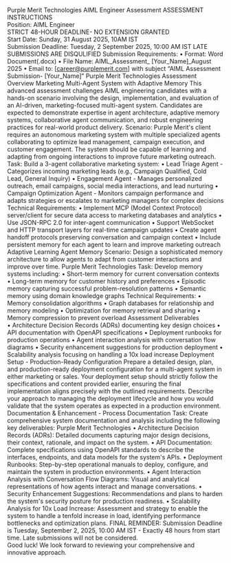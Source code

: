 Purple Merit Technologies 
AIML Engineer Assessment 
ASSESSMENT INSTRUCTIONS  
Position: AIML Engineer  
STRICT 48-HOUR DEADLINE- NO EXTENSION GRANTED  
Start Date: Sunday, 31 August 2025, 10AM IST  
Submission Deadline: Tuesday, 2 September 2025, 10:00 AM IST 
LATE SUBMISSIONS ARE DISQULIFIED 
Submission Requirements: 
• Format: Word Document(.docx) 
• File Name: AIML_Assessment_ [Your_Name]_August 2025 
• Email to: [career@purplemerit.com] with subject “AIML Assessment Submission- 
[Your_Name]” 
Purple Merit Technologies 
Assessment Overview 
Marketing Multi-Agent System with Adaptive Memory 
This advanced assessment challenges AIML engineering candidates with a hands-on scenario 
involving the design, implementation, and evaluation of an AI-driven, marketing-focused multi-agent 
system. Candidates are expected to demonstrate expertise in agent architecture, adaptive memory 
systems, collaborative agent communication, and robust engineering practices for real-world product 
delivery. 
Scenario: 
Purple Merit's client requires an autonomous marketing system with multiple specialized agents 
collaborating to optimize lead management, campaign execution, and customer engagement. The 
system should be capable of learning and adapting from ongoing interactions to improve future 
marketing outreach. 
Task: 
Build a 3-agent collaborative marketing system: 
• Lead Triage Agent - Categorizes incoming marketing leads (e.g., Campaign Qualified, Cold 
Lead, General Inquiry) 
• Engagement Agent - Manages personalized outreach, email campaigns, social media 
interactions, and lead nurturing 
• Campaign Optimization Agent - Monitors campaign performance and adapts strategies or 
escalates to marketing managers for complex decisions 
Technical Requirements: 
• Implement MCP (Model Context Protocol) server/client for secure data access to marketing 
databases and analytics 
• Use JSON-RPC 2.0 for inter-agent communication 
• Support WebSocket and HTTP transport layers for real-time campaign updates 
• Create agent handoff protocols preserving conversation and campaign context 
• Include persistent memory for each agent to learn and improve marketing outreach 
Adaptive Learning Agent Memory 
Scenario: Design a sophisticated memory architecture to allow agents to adapt from customer 
interactions and improve over time. 
Purple Merit Technologies 
Task: 
Develop memory systems including: 
• Short-term memory for current conversation contexts 
• Long-term memory for customer history and preferences 
• Episodic memory capturing successful problem-resolution patterns 
• Semantic memory using domain knowledge graphs 
Technical Requirements: 
• Memory consolidation algorithms 
• Graph databases for relationship and memory modeling 
• Optimization for memory retrieval and sharing 
• Memory compression to prevent overload 
Assessment Deliverables  
• Architecture Decision Records (ADRs) documenting key design choices 
• API documentation with OpenAPI specifications 
• Deployment runbooks for production operations 
• Agent interaction analysis with conversation flow diagrams 
• Security enhancement suggestions for production deployment 
• Scalability analysis focusing on handling a 10x load increase 
Deployment Setup - Production-Ready Configuration 
Prepare a detailed design, plan, and production-ready deployment configuration for a multi-agent 
system in either marketing or sales. Your deployment setup should strictly follow the specifications 
and content provided earlier, ensuring the final implementation aligns precisely with the outlined 
requirements. Describe your approach to managing the deployment lifecycle and how you would 
validate that the system operates as expected in a production environment.  
Documentation & Enhancement - Process Documentation 
Task: 
Create comprehensive system documentation and analysis including the following key 
deliverables: 
Purple Merit Technologies 
• Architecture Decision Records (ADRs): Detailed documents capturing major design 
decisions, their context, rationale, and impact on the system. 
• API Documentation: Complete specifications using OpenAPI standards to describe the 
interfaces, endpoints, and data models for the system's APIs. 
• Deployment Runbooks: Step-by-step operational manuals to deploy, configure, and maintain 
the system in production environments. 
• Agent Interaction Analysis with Conversation Flow Diagrams: Visual and analytical 
representations of how agents interact and manage conversations. 
• Security Enhancement Suggestions: Recommendations and plans to harden the system's 
security posture for production readiness. 
• Scalability Analysis for 10x Load Increase: Assessment and strategy to enable the system to 
handle a tenfold increase in load, identifying performance bottlenecks and optimization plans. 
FINAL REMINDER: Submission Deadline is Tuesday, September 2, 2025, 10:00 AM IST - 
Exactly 48 hours from start time. Late submissions will not be considered.  
Good luck! We look forward to reviewing your comprehensive and innovative approach. 

